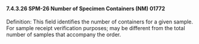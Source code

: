 #### 7.4.3.26 SPM-26 Number of Specimen Containers (NM) 01772 

Definition: This field identifies the number of containers for a given sample. For sample receipt verification purposes; may be different from the total number of samples that accompany the order.
